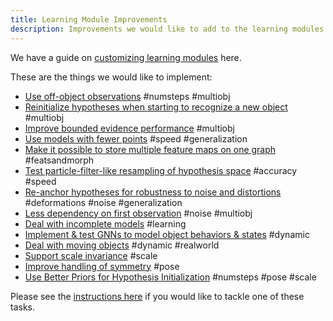 ```yaml
---
title: Learning Module Improvements
description: Improvements we would like to add to the learning modules.
---
```

We have a guide on [customizing learning modules](learning-module-improvements/contributing-learning-modules) here.

These are the things we would like to implement:

- [Use off-object observations](learning-module-improvements/use-off-object-observations.md) #numsteps #multiobj
- [Reinitialize hypotheses when starting to recognize a new object](learning-module-improvements/reinitialize-hypotheses-when-starting-to-recognize-a-new-object.md) #multiobj
- [Improve bounded evidence performance](learning-module-improvements/improve-bounded-evidence-performance.md) #multiobj
- [Use models with fewer points](learning-module-improvements/use-models-with-fewer-points.md) #speed #generalization
- [Make it possible to store multiple feature maps on one graph](learning-module-improvements/make-it-possible-to-store-multiple-feature-maps-on-one-graph.md) #featsandmorph
- [Test particle-filter-like resampling of hypothesis space](learning-module-improvements/test-particle-filter-like-resampling-of-hypothesis-space.md) #accuracy #speed
- [Re-anchor hypotheses for robustness to noise and distortions](learning-module-improvements/re-anchor-hypotheses.md) #deformations #noise #generalization
- [Less dependency on first observation](learning-module-improvements/less-dependency-on-first-observation.md) #noise #multiobj
- [Deal with incomplete models](learning-module-improvements/deal-with-incomplete-models.md) #learning
- [Implement & test GNNs to model object behaviors & states](learning-module-improvements/implement-test-gnns-to-model-object-behaviors-states.md) #dynamic
- [Deal with moving objects](learning-module-improvements/deal-with-moving-objects.md) #dynamic #realworld
- [Support scale invariance](learning-module-improvements/support-scale-invariance.md) #scale
- [Improve handling of symmetry](learning-module-improvements/improve-handling-of-symmetry.md) #pose
- [Use Better Priors for Hypothesis Initialization](learning-module-improvements/use-better-hypothesis-priors.md) #numsteps #pose #scale

Please see the [instructions here](project-roadmap.md#how-you-can-contribute) if you would like to tackle one of these tasks.